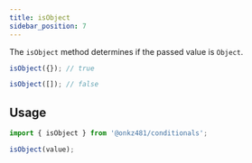 ```yaml
---
title: isObject
sidebar_position: 7
---
```


The `isObject` method determines if the passed value is `Object`.

```js
isObject({}); // true

isObject([]); // false
```

## Usage

```js
import { isObject } from '@onkz481/conditionals';

isObject(value);
```
